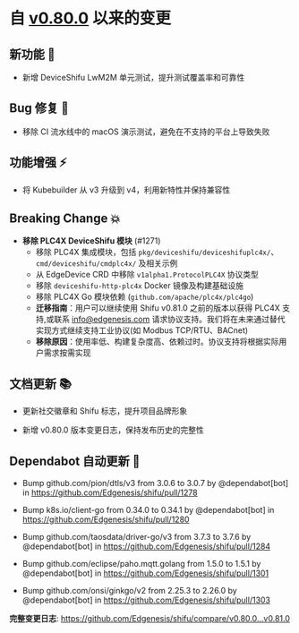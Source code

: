 # 自 [v0.80.0](https://github.com/Edgenesis/shifu/releases/tag/v0.80.0) 以来的变更

## 新功能 🎉

- 新增 DeviceShifu LwM2M 单元测试，提升测试覆盖率和可靠性

## Bug 修复 🐛

- 移除 CI 流水线中的 macOS 演示测试，避免在不支持的平台上导致失败

## 功能增强 ⚡

- 将 Kubebuilder 从 v3 升级到 v4，利用新特性并保持兼容性

## Breaking Change 💥

- **移除 PLC4X DeviceShifu 模块** (#1271)
  - 移除 PLC4X 集成模块，包括 `pkg/deviceshifu/deviceshifuplc4x/`、`cmd/deviceshifu/cmdplc4x/` 及相关示例
  - 从 EdgeDevice CRD 中移除 `v1alpha1.ProtocolPLC4X` 协议类型
  - 移除 `deviceshifu-http-plc4x` Docker 镜像及构建基础设施
  - 移除 PLC4X Go 模块依赖 (`github.com/apache/plc4x/plc4go`)
  - **迁移指南**：用户可以继续使用 Shifu v0.81.0 之前的版本以获得 PLC4X 支持,或联系 info@edgenesis.com 请求协议支持。我们将在未来通过替代实现方式继续支持工业协议(如 Modbus TCP/RTU、BACnet)
  - **移除原因**：使用率低、构建复杂度高、依赖过时。协议支持将根据实际用户需求按需实现

## 文档更新 📚

- 更新社交徽章和 Shifu 标志，提升项目品牌形象

- 新增 v0.80.0 版本变更日志，保持发布历史的完整性

## Dependabot 自动更新 🤖

- Bump github.com/pion/dtls/v3 from 3.0.6 to 3.0.7 by @dependabot[bot] in https://github.com/Edgenesis/shifu/pull/1278

- Bump k8s.io/client-go from 0.34.0 to 0.34.1 by @dependabot[bot] in https://github.com/Edgenesis/shifu/pull/1280

- Bump github.com/taosdata/driver-go/v3 from 3.7.3 to 3.7.6 by @dependabot[bot] in https://github.com/Edgenesis/shifu/pull/1284

- Bump github.com/eclipse/paho.mqtt.golang from 1.5.0 to 1.5.1 by @dependabot[bot] in https://github.com/Edgenesis/shifu/pull/1301

- Bump github.com/onsi/ginkgo/v2 from 2.25.3 to 2.26.0 by @dependabot[bot] in https://github.com/Edgenesis/shifu/pull/1303

**完整变更日志**: https://github.com/Edgenesis/shifu/compare/v0.80.0...v0.81.0